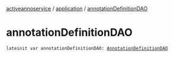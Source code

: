[activeannoservice](../index.md) / [application](index.md) / [annotationDefinitionDAO](./annotation-definition-d-a-o.md)

# annotationDefinitionDAO

`lateinit var annotationDefinitionDAO: `[`AnnotationDefinitionDAO`](../annotationdefinition/-annotation-definition-d-a-o/index.md)